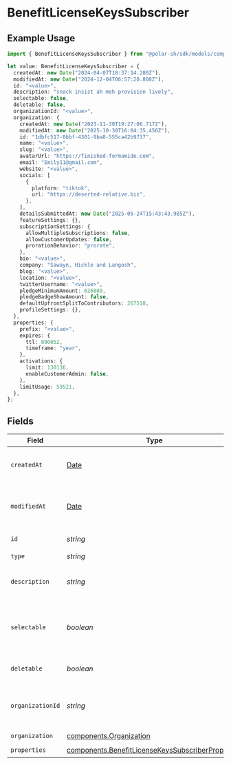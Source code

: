 # BenefitLicenseKeysSubscriber

## Example Usage

```typescript
import { BenefitLicenseKeysSubscriber } from "@polar-sh/sdk/models/components/benefitlicensekeyssubscriber.js";

let value: BenefitLicenseKeysSubscriber = {
  createdAt: new Date("2024-04-07T18:37:14.280Z"),
  modifiedAt: new Date("2024-12-04T06:57:20.808Z"),
  id: "<value>",
  description: "snack insist ah meh provision lively",
  selectable: false,
  deletable: false,
  organizationId: "<value>",
  organization: {
    createdAt: new Date("2023-11-30T19:27:06.717Z"),
    modifiedAt: new Date("2025-10-30T16:04:35.456Z"),
    id: "1dbfc517-0bbf-4301-9ba8-555ca42b9737",
    name: "<value>",
    slug: "<value>",
    avatarUrl: "https://finished-formamide.com",
    email: "Emily11@gmail.com",
    website: "<value>",
    socials: [
      {
        platform: "tiktok",
        url: "https://deserted-relative.biz",
      },
    ],
    detailsSubmittedAt: new Date("2025-05-24T15:43:43.985Z"),
    featureSettings: {},
    subscriptionSettings: {
      allowMultipleSubscriptions: false,
      allowCustomerUpdates: false,
      prorationBehavior: "prorate",
    },
    bio: "<value>",
    company: "Sawayn, Hickle and Langosh",
    blog: "<value>",
    location: "<value>",
    twitterUsername: "<value>",
    pledgeMinimumAmount: 626869,
    pledgeBadgeShowAmount: false,
    defaultUpfrontSplitToContributors: 267518,
    profileSettings: {},
  },
  properties: {
    prefix: "<value>",
    expires: {
      ttl: 800052,
      timeframe: "year",
    },
    activations: {
      limit: 130136,
      enableCustomerAdmin: false,
    },
    limitUsage: 59521,
  },
};
```

## Fields

| Field                                                                                                                  | Type                                                                                                                   | Required                                                                                                               | Description                                                                                                            |
| ---------------------------------------------------------------------------------------------------------------------- | ---------------------------------------------------------------------------------------------------------------------- | ---------------------------------------------------------------------------------------------------------------------- | ---------------------------------------------------------------------------------------------------------------------- |
| `createdAt`                                                                                                            | [Date](https://developer.mozilla.org/en-US/docs/Web/JavaScript/Reference/Global_Objects/Date)                          | :heavy_check_mark:                                                                                                     | Creation timestamp of the object.                                                                                      |
| `modifiedAt`                                                                                                           | [Date](https://developer.mozilla.org/en-US/docs/Web/JavaScript/Reference/Global_Objects/Date)                          | :heavy_check_mark:                                                                                                     | Last modification timestamp of the object.                                                                             |
| `id`                                                                                                                   | *string*                                                                                                               | :heavy_check_mark:                                                                                                     | The ID of the benefit.                                                                                                 |
| `type`                                                                                                                 | *string*                                                                                                               | :heavy_check_mark:                                                                                                     | N/A                                                                                                                    |
| `description`                                                                                                          | *string*                                                                                                               | :heavy_check_mark:                                                                                                     | The description of the benefit.                                                                                        |
| `selectable`                                                                                                           | *boolean*                                                                                                              | :heavy_check_mark:                                                                                                     | Whether the benefit is selectable when creating a product.                                                             |
| `deletable`                                                                                                            | *boolean*                                                                                                              | :heavy_check_mark:                                                                                                     | Whether the benefit is deletable.                                                                                      |
| `organizationId`                                                                                                       | *string*                                                                                                               | :heavy_check_mark:                                                                                                     | The ID of the organization owning the benefit.                                                                         |
| `organization`                                                                                                         | [components.Organization](../../models/components/organization.md)                                                     | :heavy_check_mark:                                                                                                     | N/A                                                                                                                    |
| `properties`                                                                                                           | [components.BenefitLicenseKeysSubscriberProperties](../../models/components/benefitlicensekeyssubscriberproperties.md) | :heavy_check_mark:                                                                                                     | N/A                                                                                                                    |